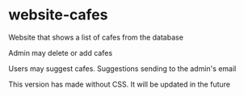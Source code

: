 # website-cafes
<p>Website that shows a list of cafes from the database</p>
<p>Admin may delete or add cafes</p>
<p>Users may suggest cafes. Suggestions sending to the admin's email</p>
<p>This version has made without CSS. It will be updated in the future</p>
